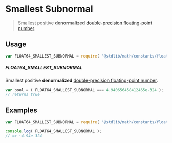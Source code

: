 # Smallest Subnormal

> Smallest positive __denormalized__ [double-precision floating-point number][ieee754].

<section class="usage">

## Usage

<!-- eslint-disable id-length -->

``` javascript
var FLOAT64_SMALLEST_SUBNORMAL = require( '@stdlib/math/constants/float64-smallest-subnormal' );
```

##### FLOAT64_SMALLEST_SUBNORMAL

Smallest positive __denormalized__ [double-precision floating-point number][ieee754].

``` javascript
var bool = ( FLOAT64_SMALLEST_SUBNORMAL === 4.940656458412465e-324 );
// returns true
```

</section>

<!-- /.usage -->


<section class="examples">

## Examples

<!-- TODO: better example -->

<!-- eslint-disable id-length -->

``` javascript
var FLOAT64_SMALLEST_SUBNORMAL = require( '@stdlib/math/constants/float64-smallest-subnormal' );

console.log( FLOAT64_SMALLEST_SUBNORMAL );
// => ~4.94e-324
```

</section>

<!-- /.examples -->


<section class="links">

[ieee754]: http://en.wikipedia.org/wiki/IEEE_754-1985

</section>

<!-- /.links -->

